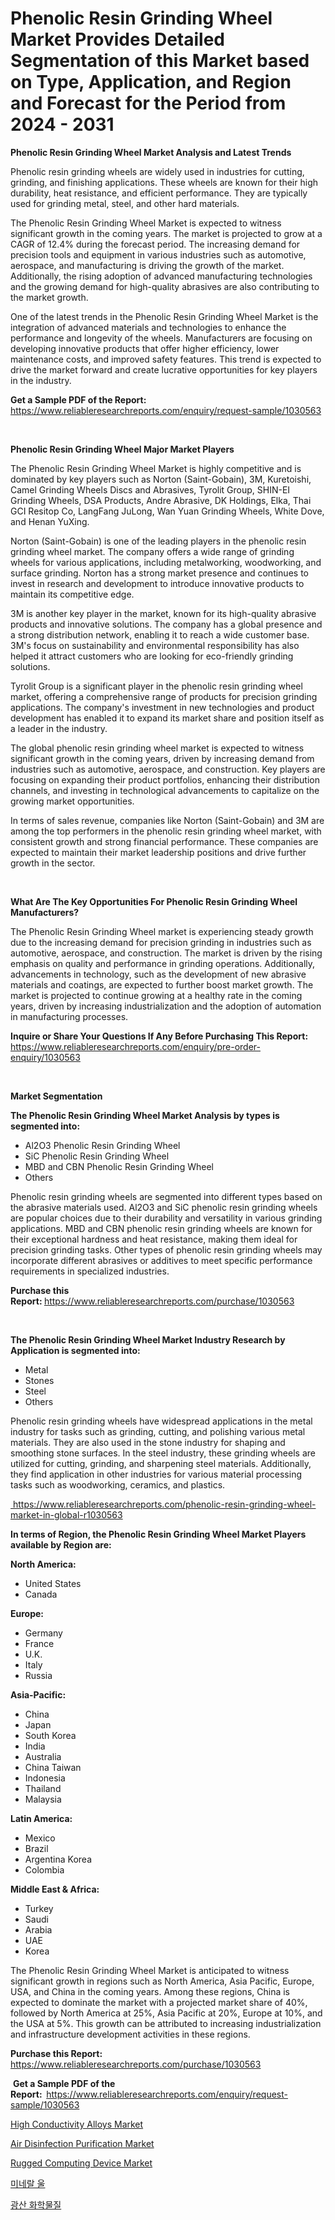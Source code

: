<p><h1>Phenolic Resin Grinding Wheel Market Provides Detailed Segmentation of this Market based on Type, Application, and Region and Forecast for the Period from 2024 - 2031</h1></p><p><strong>Phenolic Resin Grinding Wheel Market Analysis and Latest Trends</strong></p>
<p><p>Phenolic resin grinding wheels are widely used in industries for cutting, grinding, and finishing applications. These wheels are known for their high durability, heat resistance, and efficient performance. They are typically used for grinding metal, steel, and other hard materials.</p><p>The Phenolic Resin Grinding Wheel Market is expected to witness significant growth in the coming years. The market is projected to grow at a CAGR of 12.4% during the forecast period. The increasing demand for precision tools and equipment in various industries such as automotive, aerospace, and manufacturing is driving the growth of the market. Additionally, the rising adoption of advanced manufacturing technologies and the growing demand for high-quality abrasives are also contributing to the market growth.</p><p>One of the latest trends in the Phenolic Resin Grinding Wheel Market is the integration of advanced materials and technologies to enhance the performance and longevity of the wheels. Manufacturers are focusing on developing innovative products that offer higher efficiency, lower maintenance costs, and improved safety features. This trend is expected to drive the market forward and create lucrative opportunities for key players in the industry.</p></p>
<p><strong>Get a Sample PDF of the Report:&nbsp;</strong> <a href="https://www.reliableresearchreports.com/enquiry/request-sample/1030563">https://www.reliableresearchreports.com/enquiry/request-sample/1030563</a></p>
<p>&nbsp;</p>
<p><strong>Phenolic Resin Grinding Wheel Major Market Players</strong></p>
<p><p>The Phenolic Resin Grinding Wheel Market is highly competitive and is dominated by key players such as Norton (Saint-Gobain), 3M, Kuretoishi, Camel Grinding Wheels Discs and Abrasives, Tyrolit Group, SHIN-EI Grinding Wheels, DSA Products, Andre Abrasive, DK Holdings, Elka, Thai GCI Resitop Co, LangFang JuLong, Wan Yuan Grinding Wheels, White Dove, and Henan YuXing.</p><p>Norton (Saint-Gobain) is one of the leading players in the phenolic resin grinding wheel market. The company offers a wide range of grinding wheels for various applications, including metalworking, woodworking, and surface grinding. Norton has a strong market presence and continues to invest in research and development to introduce innovative products to maintain its competitive edge.</p><p>3M is another key player in the market, known for its high-quality abrasive products and innovative solutions. The company has a global presence and a strong distribution network, enabling it to reach a wide customer base. 3M's focus on sustainability and environmental responsibility has also helped it attract customers who are looking for eco-friendly grinding solutions.</p><p>Tyrolit Group is a significant player in the phenolic resin grinding wheel market, offering a comprehensive range of products for precision grinding applications. The company's investment in new technologies and product development has enabled it to expand its market share and position itself as a leader in the industry.</p><p>The global phenolic resin grinding wheel market is expected to witness significant growth in the coming years, driven by increasing demand from industries such as automotive, aerospace, and construction. Key players are focusing on expanding their product portfolios, enhancing their distribution channels, and investing in technological advancements to capitalize on the growing market opportunities.</p><p>In terms of sales revenue, companies like Norton (Saint-Gobain) and 3M are among the top performers in the phenolic resin grinding wheel market, with consistent growth and strong financial performance. These companies are expected to maintain their market leadership positions and drive further growth in the sector.</p></p>
<p>&nbsp;</p>
<p><strong>What Are The Key Opportunities For Phenolic Resin Grinding Wheel Manufacturers?</strong></p>
<p><p>The Phenolic Resin Grinding Wheel market is experiencing steady growth due to the increasing demand for precision grinding in industries such as automotive, aerospace, and construction. The market is driven by the rising emphasis on quality and performance in grinding operations. Additionally, advancements in technology, such as the development of new abrasive materials and coatings, are expected to further boost market growth. The market is projected to continue growing at a healthy rate in the coming years, driven by increasing industrialization and the adoption of automation in manufacturing processes.</p></p>
<p><strong>Inquire or Share Your Questions If Any Before Purchasing This Report:</strong> <a href="https://www.reliableresearchreports.com/enquiry/pre-order-enquiry/1030563">https://www.reliableresearchreports.com/enquiry/pre-order-enquiry/1030563</a></p>
<p>&nbsp;</p>
<p><strong>Market Segmentation</strong></p>
<p><strong>The Phenolic Resin Grinding Wheel Market Analysis by types is segmented into:</strong></p>
<p><ul><li>Al2O3 Phenolic Resin Grinding Wheel</li><li>SiC Phenolic Resin Grinding Wheel</li><li>MBD and CBN Phenolic Resin Grinding Wheel</li><li>Others</li></ul></p>
<p><p>Phenolic resin grinding wheels are segmented into different types based on the abrasive materials used. Al2O3 and SiC phenolic resin grinding wheels are popular choices due to their durability and versatility in various grinding applications. MBD and CBN phenolic resin grinding wheels are known for their exceptional hardness and heat resistance, making them ideal for precision grinding tasks. Other types of phenolic resin grinding wheels may incorporate different abrasives or additives to meet specific performance requirements in specialized industries.</p></p>
<p><strong>Purchase this Report:&nbsp;</strong><a href="https://www.reliableresearchreports.com/purchase/1030563">https://www.reliableresearchreports.com/purchase/1030563</a></p>
<p>&nbsp;</p>
<p><strong>The Phenolic Resin Grinding Wheel Market Industry Research by Application is segmented into:</strong></p>
<p><ul><li>Metal</li><li>Stones</li><li>Steel</li><li>Others</li></ul></p>
<p><p>Phenolic resin grinding wheels have widespread applications in the metal industry for tasks such as grinding, cutting, and polishing various metal materials. They are also used in the stone industry for shaping and smoothing stone surfaces. In the steel industry, these grinding wheels are utilized for cutting, grinding, and sharpening steel materials. Additionally, they find application in other industries for various material processing tasks such as woodworking, ceramics, and plastics.</p></p>
<p><a href="https://www.reliableresearchreports.com/phenolic-resin-grinding-wheel-market-in-global-r1030563">&nbsp;https://www.reliableresearchreports.com/phenolic-resin-grinding-wheel-market-in-global-r1030563</a></p>
<p><strong>In terms of Region, the Phenolic Resin Grinding Wheel Market Players available by Region are:</strong></p>
<p>
    <p> <strong> North America: </strong>
        <ul>
            <li>United States</li>
            <li>Canada</li>
        </ul>
        </p> 
    <p> <strong> Europe: </strong>
        <ul>
            <li>Germany</li>
            <li>France</li>
            <li>U.K.</li>
            <li>Italy</li>
            <li>Russia</li>
        </ul>
        </p> 
    <p> <strong> Asia-Pacific: </strong>
        <ul>
            <li>China</li>
            <li>Japan</li>
            <li>South Korea</li>
            <li>India</li>
            <li>Australia</li>
            <li>China Taiwan</li>
            <li>Indonesia</li>
            <li>Thailand</li>
            <li>Malaysia</li>
        </ul>
        </p> 
    <p> <strong> Latin America: </strong>
        <ul>
            <li>Mexico</li>
            <li>Brazil</li>
            <li>Argentina Korea</li>
            <li>Colombia</li>
        </ul>
        </p> 
    <p> <strong> Middle East & Africa: </strong>
        <ul>
            <li>Turkey</li>
            <li>Saudi</li>
            <li>Arabia</li>
            <li>UAE</li>
            <li>Korea</li>
        </ul>
    </p>
    </p>
<p><p>The Phenolic Resin Grinding Wheel Market is anticipated to witness significant growth in regions such as North America, Asia Pacific, Europe, USA, and China in the coming years. Among these regions, China is expected to dominate the market with a projected market share of 40%, followed by North America at 25%, Asia Pacific at 20%, Europe at 10%, and the USA at 5%. This growth can be attributed to increasing industrialization and infrastructure development activities in these regions.</p></p>
<p><strong>Purchase this Report: </strong><a href="https://www.reliableresearchreports.com/purchase/1030563">https://www.reliableresearchreports.com/purchase/1030563</a></p>
<p>&nbsp;<strong>Get a Sample PDF of the Report:&nbsp;&nbsp;</strong><a href="https://www.reliableresearchreports.com/enquiry/request-sample/1030563">https://www.reliableresearchreports.com/enquiry/request-sample/1030563</a></p>
<p><strong></strong></p>
<p><p><a href="https://www.linkedin.com/pulse/high-conductivity-alloys-market-furnishes-information-share-fmqge">High Conductivity Alloys Market</a></p><p><a href="https://issuu.com/reportprime-2/docs/air-disinfection-purification-market-size-2030.ppt">Air Disinfection Purification Market</a></p><p><a href="https://issuu.com/reportprime-2/docs/rugged-computing-device-market-size-2030.pptx">Rugged Computing Device Market</a></p><p><a href="https://github.com/iansanftyord09878/Market-Research-Report-List-1/blob/main/325491678826.md">미네랄 울</a></p><p><a href="https://github.com/TitusBoyer1/Market-Research-Report-List-1/blob/main/402546478827.md">광산 화학물질</a></p></p>